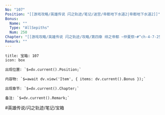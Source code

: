```yaml
---
No: "107"
Position: "[[游戏攻略/英雄传说 闪之轨迹/笔记/迷宫/帝都地下水道2|帝都地下水道2]]"
Bonus: 
  Name: ""
  Type: "AllSepiths"
  Num: 250
Chapter: "[[游戏攻略/英雄传说 闪之轨迹/攻略/第四章 绯之帝都 ~仲夏祭~#^ch-4-7-25-quest-02|第四章7/25]]"
Remark: ""
---
```

```ad-quote
title: 宝箱: 107
icon: box

出现位置: `$=dv.current().Position;`

内容物: `$=await dv.view('Item', { items: dv.current().Bonus });`

出现章节: `$=dv.current().Chapter;`

备注: `$=dv.current().Remark;`

```

#英雄传说/闪之轨迹/笔记/宝箱